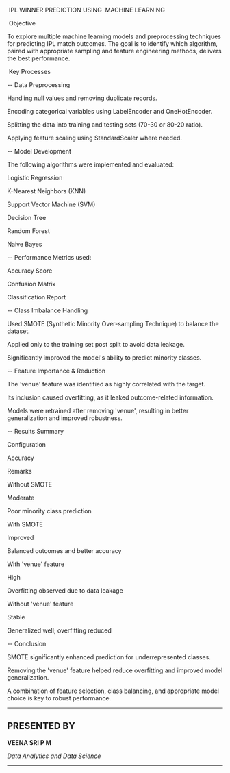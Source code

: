  IPL WINNER PREDICTION USING  MACHINE LEARNING


 Objective

To explore multiple machine learning models and preprocessing techniques for predicting IPL match outcomes. The goal is to identify which algorithm, paired with appropriate sampling and feature engineering methods, delivers the best performance.

 Key Processes

-- Data Preprocessing

Handling null values and removing duplicate records.

Encoding categorical variables using LabelEncoder and OneHotEncoder.

Splitting the data into training and testing sets (70-30 or 80-20 ratio).

Applying feature scaling using StandardScaler where needed.

-- Model Development

The following algorithms were implemented and evaluated:

Logistic Regression

K-Nearest Neighbors (KNN)

Support Vector Machine (SVM)

Decision Tree

Random Forest

Naive Bayes

-- Performance Metrics used:

Accuracy Score

Confusion Matrix

Classification Report

-- Class Imbalance Handling

Used SMOTE (Synthetic Minority Over-sampling Technique) to balance the dataset.

Applied only to the training set post split to avoid data leakage.

Significantly improved the model's ability to predict minority classes.

-- Feature Importance & Reduction

The 'venue' feature was identified as highly correlated with the target.

Its inclusion caused overfitting, as it leaked outcome-related information.

Models were retrained after removing 'venue', resulting in better generalization and improved robustness.

-- Results Summary

Configuration

Accuracy

Remarks

Without SMOTE

Moderate

Poor minority class prediction

With SMOTE

Improved

Balanced outcomes and better accuracy

With 'venue' feature

High

Overfitting observed due to data leakage

Without 'venue' feature

Stable

Generalized well; overfitting reduced

-- Conclusion

SMOTE significantly enhanced prediction for underrepresented classes.

Removing the 'venue' feature helped reduce overfitting and improved model generalization.

A combination of feature selection, class balancing, and appropriate model choice is key to robust performance.

---

## PRESENTED BY

**VEENA SRI P M**  

*Data Analytics and Data Science*


---
